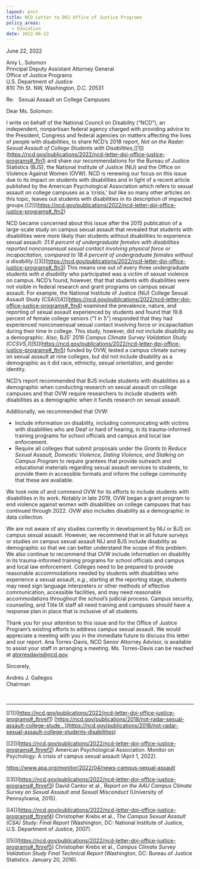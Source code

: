 ```yaml
---
layout: post
title: NCD Letter to DOJ Office of Justice Programs
policy_areas:
  - Education
date: 2022-06-22
---
```

June 22, 2022

Amy L. Solomon\
Principal Deputy Assistant Attorney General\
Office of Justice Programs\
U.S. Department of Justice\
810 7th St. NW, Washington, D.C. 20531

Re:   Sexual Assault on College Campuses      

Dear Ms. Solomon:

I write on behalf of the National Council on Disability (“NCD”), an independent, nonpartisan federal agency charged with providing advice to the President, Congress and federal agencies on matters affecting the lives of people with disabilities, to share NCD’s 2018 report, *Not on the Radar: Sexual Assault of College Students with Disabilities,*[\[1]](https://ncd.gov/publications/2022/ncd-letter-doj-office-justice-programs#_ftn1) and share our recommendations for the Bureau of Justice Statistics (BJS), the National Institute of Justice (NIJ) and the Office on Violence Against Women (OVW). NCD is renewing our focus on this issue due to its impact on students with disabilities and in light of a recent article published by the American Psychological Association which refers to sexual assault on college campuses as a ‘crisis,’ but like so many other articles on this topic, leaves out students with disabilities in its description of impacted groups.[\[2]](https://ncd.gov/publications/2022/ncd-letter-doj-office-justice-programs#_ftn2)

NCD became concerned about this issue after the 2015 publication of a large-scale study on campus sexual assault that revealed that students with disabilities were more likely than students without disabilities to experience sexual assault: *31.6 percent of undergraduate females with disabilities reported nonconsensual sexual contact involving physical force or incapacitation, compared to 18.4 percent of undergraduate females without a disability*.[\[3]](https://ncd.gov/publications/2022/ncd-letter-doj-office-justice-programs#_ftn3) This means one out of every three undergraduate students *with a disability* who participated was a victim of sexual violence on campus. NCD’s found, however, that that students with disabilities were not visible in federal research and grant programs on campus sexual assault. For example, the National Institute of Justice (NIJ) College Sexual Assault Study (CSA)[\[4]](https://ncd.gov/publications/2022/ncd-letter-doj-office-justice-programs#_ftn4) examined the prevalence, nature, and reporting of sexual assault experienced by students and found that 19.8 percent of female college seniors (“1 in 5”) responded that they had experienced nonconsensual sexual contact involving force or incapacitation during their time in college. This study, however, did not include disability as a demographic. Also, BJS’ 2016 *Campus Climate Survey Validation Study (CCSVS,)*[\[5]](https://ncd.gov/publications/2022/ncd-letter-doj-office-justice-programs#_ftn5) funded by OVW, tested a campus climate survey on sexual assault at nine colleges, but did not include disability as a demographic as it did race, ethnicity, sexual orientation, and gender identity.

NCD’s report recommended that BJS include students with disabilities as a demographic when conducting research on sexual assault on college campuses and that OVW require researchers to include students with disabilities as a demographic when it funds research on sexual assault.

Additionally, we recommended that OVW:

* Include information on disability, including communicating with victims with disabilities who are Deaf or hard of hearing, in its trauma-informed training programs for school officials and campus and local law enforcement.
* Require all colleges that submit proposals under the *Grants to Reduce Sexual Assault, Domestic Violence, Dating Violence, and Stalking on Campus Program* to require grantees that provide outreach and educational materials regarding sexual assault services to students, to provide them in accessible formats and inform the college community that these are available.

We took note of and commend OVW for its efforts to include students with disabilities in its work. Notably in late 2019, OVW began a grant program to end violence against women with disabilities on college campuses that has continued through 2022. OVW also includes disability as a demographic in data collection.

We are not aware of any studies currently in development by NIJ or BJS on campus sexual assault. However, we recommend that in all future surveys or studies on campus sexual assault NIJ and BJS include disability as demographic so that we can better understand the scope of this problem. We also continue to recommend that OVW include information on disability in its trauma-informed training programs for school officials and campus and local law enforcement. Colleges need to be prepared to provide reasonable accommodations needed by students with disabilities who experience a sexual assault, *e.g*., starting at the reporting stage, students may need sign language interpreters or other methods of effective communication, accessible facilities, and may need reasonable accommodations throughout the school’s judicial process. Campus security, counseling, and Title IX staff all need training and campuses should have a response plan in place that is inclusive of all students.

Thank you for your attention to this issue and for the Office of Justice Program’s existing efforts to address campus sexual assault. We would appreciate a meeting with you in the immediate future to discuss this letter and our report. Ana Torres-Davis, NCD Senior Attorney Advisor, is available to assist your staff in arranging a meeting. Ms. Torres-Davis can be reached at [atorresdavis@ncd.gov](mailto:atorresdavis@ncd.gov).

Sincerely,

Andrés J. Gallegos\
Chairman

 



- - -

[\[1]](https://ncd.gov/publications/2022/ncd-letter-doj-office-justice-programs#_ftnref1) [https://ncd.gov/publications/2018/not-radar-sexual-assault-college-stude...](https://ncd.gov/publications/2018/not-radar-sexual-assault-college-students-disabilities)

[\[2]](https://ncd.gov/publications/2022/ncd-letter-doj-office-justice-programs#_ftnref2) American Psychological Association. Monitor on Psychology: A crisis of campus sexual assault (April 1, 2022).

<https://www.apa.org/monitor/2022/04/news-campus-sexual-assault>

[\[3]](https://ncd.gov/publications/2022/ncd-letter-doj-office-justice-programs#_ftnref3) David Cantor et al., *Report on the AAU Campus Climate Survey on Sexual Assault and Sexual Misconduct* (University of Pennsylvania, 2015).

[\[4]](https://ncd.gov/publications/2022/ncd-letter-doj-office-justice-programs#_ftnref4) Christopher Krebs et al., *The Campus Sexual Assault (CSA) Study: Final Report* (Washington, DC: National Institute of Justice, U.S. Department of Justice, 2007).

[\[5]](https://ncd.gov/publications/2022/ncd-letter-doj-office-justice-programs#_ftnref5) Christopher Krebs et al., *Campus Climate Survey Validation Study Final Technical Report* (Washington, DC: Bureau of Justice Statistics. January 20, 2016).